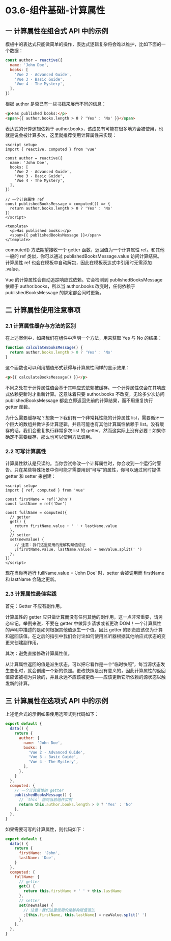 # 03.6-组件基础-计算属性

## 一 计算属性在组合式 API 中的示例

模板中的表达式只能做简单的操作，表达式逻辑复杂将会难以维护，比如下面的一个数据：

```js
const author = reactive({
  name: 'John Doe',
  books: [
    'Vue 2 - Advanced Guide',
    'Vue 3 - Basic Guide',
    'Vue 4 - The Mystery',
  ],
})
```

根据 author 是否已有一些书籍来展示不同的信息：

```html
<p>Has published books:</p>
<span>{{ author.books.length > 0 ? 'Yes' : 'No' }}</span>
```

表达式的计算逻辑依赖于 author.books，该成员有可能在很多地方会被使用，也就是说会被计算多次，这里就推荐使用计算属性来实现：

```vue
<script setup>
import { reactive, computed } from 'vue'

const author = reactive({
  name: 'John Doe',
  books: [
    'Vue 2 - Advanced Guide',
    'Vue 3 - Basic Guide',
    'Vue 4 - The Mystery',
  ],
})

// 一个计算属性 ref
const publishedBooksMessage = computed(() => {
  return author.books.length > 0 ? 'Yes' : 'No'
})
</script>

<template>
  <p>Has published books:</p>
  <span>{{ publishedBooksMessage }}</span>
</template>
```

computed() 方法期望接收一个 getter 函数，返回值为一个计算属性 ref。和其他一般的 ref 类似，你可以通过 publishedBooksMessage.value 访问计算结果。计算属性 ref 也会在模板中自动解包，因此在模板表达式中引用时无需添加 .value。

Vue 的计算属性会自动追踪响应式依赖。它会检测到 publishedBooksMessage 依赖于 author.books，所以当 author.books 改变时，任何依赖于 publishedBooksMessage 的绑定都会同时更新。

## 二 计算属性使用注意事项

### 2.1 计算属性缓存与方法的区别

在上述案例中，如果我们在组件中声明一个方法，用来获取 Yes 与 No 的结果：

```js
function calculateBooksMessage() {
  return author.books.length > 0 ? 'Yes' : 'No'
}
```

这个函数也可以利用插值形式获得与计算属性同样的显示效果：

```html
<p>{{ calculateBooksMessage() }}</p>
```

不同之处在于计算属性值会基于其响应式依赖被缓存。一个计算属性仅会在其响应式依赖更新时才重新计算。这意味着只要 author.books 不改变，无论多少次访问 publishedBooksMessage 都会立即返回先前的计算结果，而不用重复执行 getter 函数。

为什么需要缓存呢？想象一下我们有一个非常耗性能的计算属性 list，需要循环一个巨大的数组并做许多计算逻辑，并且可能也有其他计算属性依赖于 list。没有缓存的话，我们会重复执行非常多次 list 的 getter，然而这实际上没有必要！如果你确定不需要缓存，那么也可以使用方法调用。

### 2.2 可写计算属性

计算属性默认是只读的。当你尝试修改一个计算属性时，你会收到一个运行时警告。只在某些特殊场景中你可能才需要用到“可写”的属性，你可以通过同时提供 getter 和 setter 来创建：

```vue
<script setup>
import { ref, computed } from 'vue'

const firstName = ref('John')
const lastName = ref('Doe')

const fullName = computed({
  // getter
  get() {
    return firstName.value + ' ' + lastName.value
  },
  // setter
  set(newValue) {
    // 注意：我们这里使用的是解构赋值语法
    ;[firstName.value, lastName.value] = newValue.split(' ')
  },
})
</script>
```

现在当你再运行 fullName.value = 'John Doe' 时，setter 会被调用而 firstName 和 lastName 会随之更新。

### 2.3 计算属性最佳实践

首先：Getter 不应有副作用。

计算属性的 getter 应只做计算而没有任何其他的副作用，这一点非常重要，请务必牢记。举例来说，不要在 getter 中做异步请求或者更改 DOM！一个计算属性的声明中描述的是如何根据其他值派生一个值。因此 getter 的职责应该仅为计算和返回该值。在之后的指引中我们会讨论如何使用监听器根据其他响应式状态的变更来创建副作用。

其次：避免直接修改计算属性值。

从计算属性返回的值是派生状态。可以把它看作是一个“临时快照”，每当源状态发生变化时，就会创建一个新的快照。更改快照是没有意义的，因此计算属性的返回值应该被视为只读的，并且永远不应该被更改——应该更新它所依赖的源状态以触发新的计算。

## 三 计算属性在选项式 API 中的示例

上述组合式的示例如果使用选项式则代码如下：

```js
export default {
  data() {
    return {
      author: {
        name: 'John Doe',
        books: [
          'Vue 2 - Advanced Guide',
          'Vue 3 - Basic Guide',
          'Vue 4 - The Mystery',
        ],
      },
    }
  },
  computed: {
    // 一个计算属性的 getter
    publishedBooksMessage() {
      // `this` 指向当前组件实例
      return this.author.books.length > 0 ? 'Yes' : 'No'
    },
  },
}
```

如果需要可写的计算属性，则代码如下：

```js
export default {
  data() {
    return {
      firstName: 'John',
      lastName: 'Doe',
    }
  },
  computed: {
    fullName: {
      // getter
      get() {
        return this.firstName + ' ' + this.lastName
      },
      // setter
      set(newValue) {
        // 注意：我们这里使用的是解构赋值语法
        ;[this.firstName, this.lastName] = newValue.split(' ')
      },
    },
  },
}
```

